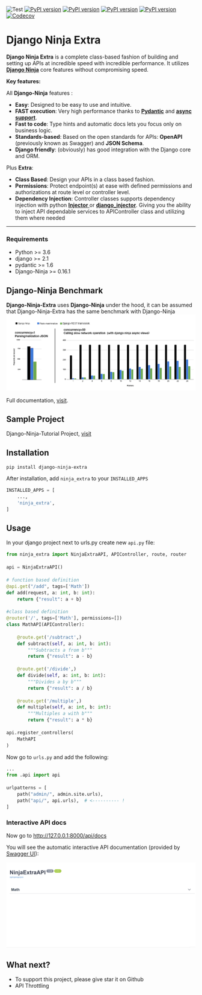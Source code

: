 ![Test](https://github.com/eadwinCode/django-ninja-extra/workflows/Test/badge.svg)
[![PyPI version](https://badge.fury.io/py/django-ninja-extra.svg)](https://badge.fury.io/py/django-ninja-extra)
[![PyPI version](https://img.shields.io/pypi/v/django-ninja-extra.svg)](https://pypi.python.org/pypi/django-ninja-extra)
[![PyPI version](https://img.shields.io/pypi/pyversions/django-ninja-extra.svg)](https://pypi.python.org/pypi/django-ninja-extra)
[![PyPI version](https://img.shields.io/pypi/djversions/django-ninja-extra.svg)](https://pypi.python.org/pypi/django-ninja-extra)
[![Codecov](https://img.shields.io/codecov/c/gh/eadwinCode/django-ninja-extra)](https://codecov.io/gh/eadwinCode/django-ninja-extra)

# Django Ninja Extra

**Django Ninja Extra** is a complete class-based fashion of building and setting up APIs at incredible speed with incredible performance.
It utilizes [**Django Ninja**](https://django-ninja.rest-framework.com) core features without compromising speed.

**Key features:**

All **Django-Ninja** features :
- **Easy**: Designed to be easy to use and intuitive.
- **FAST execution**: Very high performance thanks to **<a href="https://pydantic-docs.helpmanual.io" target="_blank">Pydantic</a>** and **<a href="/async-support/">async support</a>**.
- **Fast to code**: Type hints and automatic docs lets you focus only on business logic.
- **Standards-based**: Based on the open standards for APIs: **OpenAPI** (previously known as Swagger) and **JSON Schema**.
- **Django friendly**: (obviously) has good integration with the Django core and ORM.

Plus **Extra**:
- **Class Based**: Design your APIs in a class based fashion.
- **Permissions**: Protect endpoint(s) at ease with defined permissions and authorizations at route level or controller level.
- **Dependency Injection**: Controller classes supports dependency injection with python [**Injector** ](https://injector.readthedocs.io/en/latest/) or [**django_injector**](https://github.com/blubber/django_injector). Giving you the ability to inject API dependable services to APIController class and utilizing them where needed

---

### Requirements
- Python >= 3.6
- django >= 2.1 
- pydantic >= 1.6 
- Django-Ninja >= 0.16.1

## Django-Ninja Benchmark
**Django-Ninja-Extra** uses **Django-Ninja** under the hood, it can be assumed that Django-Ninja-Extra has the same benchmark with Django-Ninja
![Django Ninja REST Framework](docs/docs/images/benchmark.png)

Full documentation, [visit](https://eadwincode.github.io/django-ninja-extra/).

## Sample Project
Django-Ninja-Tutorial Project, [visit](https://github.com/eadwinCode/bookstoreapi)

## Installation

```
pip install django-ninja-extra
```
After installation, add `ninja_extra` to your `INSTALLED_APPS`

```Python 
INSTALLED_APPS = [
    ...,
    'ninja_extra',
]
```

## Usage

In your django project next to urls.py create new `api.py` file:

```Python
from ninja_extra import NinjaExtraAPI, APIController, route, router

api = NinjaExtraAPI()

# function based definition
@api.get("/add", tags=['Math'])
def add(request, a: int, b: int):
    return {"result": a + b}

#class based definition
@router('/', tags=['Math'], permissions=[])
class MathAPI(APIController):

    @route.get('/subtract',)
    def subtract(self, a: int, b: int):
        """Subtracts a from b"""
        return {"result": a - b}

    @route.get('/divide',)
    def divide(self, a: int, b: int):
        """Divides a by b"""
        return {"result": a / b}
    
    @route.get('/multiple',)
    def multiple(self, a: int, b: int):
        """Multiples a with b"""
        return {"result": a * b}
    
api.register_controllers(
    MathAPI
)
```

Now go to `urls.py` and add the following:

```Python
...
from .api import api

urlpatterns = [
    path("admin/", admin.site.urls),
    path("api/", api.urls),  # <---------- !
]
```

### Interactive API docs

Now go to <a href="http://127.0.0.1:8000/api/docs" target="_blank">http://127.0.0.1:8000/api/docs</a>

You will see the automatic interactive API documentation (provided by <a href="https://github.com/swagger-api/swagger-ui" target="_blank">Swagger UI</a>):

![Swagger UI](docs/docs/images/ui_swagger_preview_readme.gif)
## What next?
- To support this project, please give star it on Github
- API Throttling
